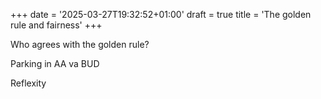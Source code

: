 +++
date = '2025-03-27T19:32:52+01:00'
draft = true
title = 'The golden rule and fairness'
+++

Who agrees with the golden rule?

Parking in AA va BUD

Reflexity
